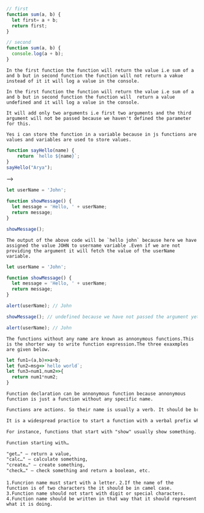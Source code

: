 <!-- 1. What is the difference between the two `sum` function given below? -->

```js
// first
function sum(a, b) {
  let first= a + b;
  return first;
}

// second
function sum(a, b) {
  console.log(a + b);
}
```
```In the first function the function will return the value i.e sum of a and b but in second function the function will not return a vakue instead of it it will log a value in the console.```
 <!-- 2. If we store the returned value of both functions above in variable `first` and `second` what will be the value of `first` and `second`. -->
<!-- In the first function the function will return the value i.e sum of a and b but in second function the function will not return a vakue instead of it it will log a value in the console. -->
```In the first function the function will return the value i.e sum of a and b but in second function the function will  return a value undefined and it will log a value in the console.```
<!-- 3. What will be the output when you call above `sum` function (first) with three parameter like `sum(12, 24, 35)`. Explain why? -->
```It will add only two arguments i.e first two arguments and the third argument will not be passed because we haven't defined the parameter for this.```
<!-- 4. Can you store the first `sum` function in a variable named `add`. If yes why? If no why? -->
```Yes i can store the function in a variable because in js functions are values and variables are used to store values.```
<!-- 5. Declare a function named `sayHello` the accepts a parameter `name` and returns the name like `Hello Arya`. -->
```js
function sayHello(name) {
    return `hello ${name}`;
}
sayHello("Arya");
```


<!-- 6. What will be the output of the function below and why? --> -->

```js
let userName = 'John';

function showMessage() {
  let message = 'Hello, ' + userName;
  return message;
}

showMessage();
```
``The output of the above code will be `hello john` because here we have assigned the value JOHN to username variable .Even if we are not providing the argument it will fetch the value of the userName variable. ``
<!-- 7. What will be the output for `Output1` `Output2` and `Output3` in the code below. -->

```js
let userName = 'John';

function showMessage() {
  let message = 'Hello, ' + userName;
  return message;
}

alert(userName); // John

showMessage(); // undefined because we have not passed the argument yet.

alert(userName); // John
```

<!-- 8. What is a Anonymous Function give example of three functions. -->
```The functions without any name are known as annonymous functions.This is the shorter way to write function expression.The three exaxmples are given below.```
```js
let fun1=(a,b)=>a+b;
let fun2=msg=>`hello world`;
let fun3=num1,num2=>{
  return num1*num2;
}
```


 
<!-- 9. Can function declaration be a Anonymous Function? Explain -->
```Function declaration can be annonymous function because annonymous function is just a function without any specific name.```
<!-- 10. Give 5 example of good naming convention for defining a function. You can read the details below to do that. -->

```md
Functions are actions. So their name is usually a verb. It should be brief, as accurate as possible and describe what the function does, so that someone reading the code gets an indication of what the function does.

It is a widespread practice to start a function with a verbal prefix which vaguely describes the action. There must be an agreement within the team on the meaning of the prefixes.

For instance, functions that start with "show" usually show something.

Function starting with…

"get…" – return a value,
"calc…" – calculate something,
"create…" – create something,
"check…" – check something and return a boolean, etc.
```
```1.Funcrion name must start with a letter.```
```2.If the name of the function is of two characters the it should be in camel case.```
```3.Function name should not start with digit or special characters.```
```4.Function name should be written in that way that it should represent what it is doing.```
<!-- ```5.Function ``` -->
